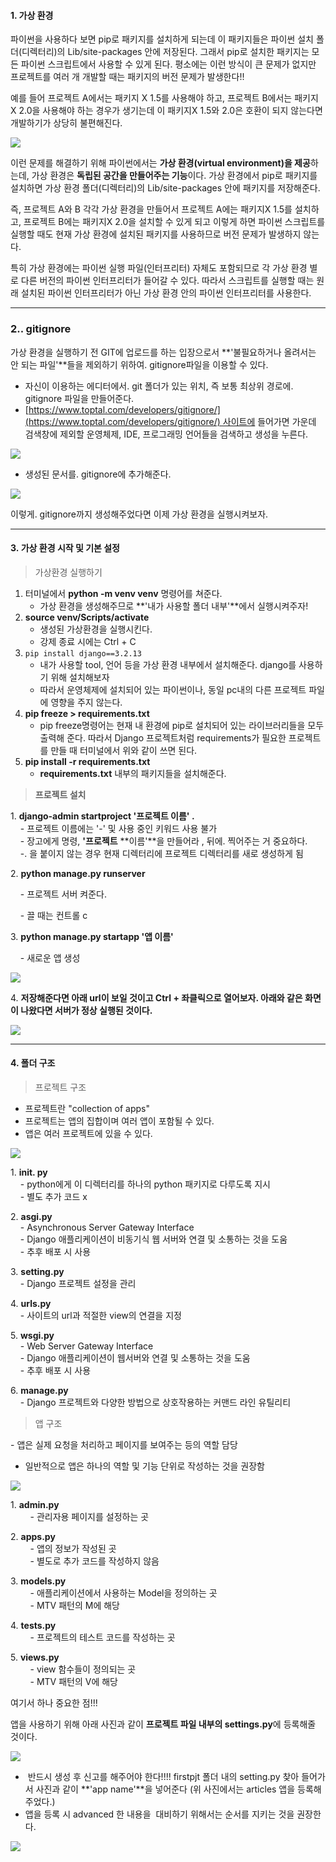 #### 1. 가상 환경

파이썬을 사용하다 보면 pip로 패키지를 설치하게 되는데 이 패키지들은 파이썬 설치 폴더(디렉터리)의 Lib/site-packages 안에 저장된다. 그래서 pip로 설치한 패키지는 모든 파이썬 스크립트에서 사용할 수 있게 된다. 평소에는 이런 방식이 큰 문제가 없지만 프로젝트를 여러 개 개발할 때는 패키지의 버전 문제가 발생한다!!

예를 들어 프로젝트 A에서는 패키지 X 1.5를 사용해야 하고, 프로젝트 B에서는 패키지 X 2.0을 사용해야 하는 경우가 생기는데 이 패키지X 1.5와 2.0은 호환이 되지 않는다면 개발하기가 상당히 불편해진다.

![](https://blog.kakaocdn.net/dn/zCgHZ/btrK30BDxg6/Al6jyEhHu0WccYFZmR1eek/img.png)

이런 문제를 해결하기 위해 파이썬에서는 **가상 환경(virtual environment)을 제공**하는데, 가상 환경은 **독립된 공간을 만들어주는 기능**이다. 가상 환경에서 pip로 패키지를 설치하면 가상 환경 폴더(디렉터리)의 Lib/site-packages 안에 패키지를 저장해준다.

즉, 프로젝트 A와 B 각각 가상 환경을 만들어서 프로젝트 A에는 패키지X 1.5를 설치하고, 프로젝트 B에는 패키지X 2.0을 설치할 수 있게 되고 이렇게 하면 파이썬 스크립트를 실행할 때도 현재 가상 환경에 설치된 패키지를 사용하므로 버전 문제가 발생하지 않는다.

특히 가상 환경에는 파이썬 실행 파일(인터프리터) 자체도 포함되므로 각 가상 환경 별로 다른 버전의 파이썬 인터프리터가 들어갈 수 있다. 따라서 스크립트를 실행할 때는 원래 설치된 파이썬 인터프리터가 아닌 가상 환경 안의 파이썬 인터프리터를 사용한다.

---

### 2.. gitignore

가상 환경을 실행하기 전 GIT에 업로드를 하는 입장으로서 **'불필요하거나 올려서는 안 되는 파일'**들을 제외하기 위하여. gitignore파일을 이용할 수 있다.

-   자신이 이용하는 에디터에서. git 폴더가 있는 위치, 즉 보통 최상위 경로에. gitignore 파일을 만들어준다.
-   [https://www.toptal.com/developers/gitignore/](https://www.toptal.com/developers/gitignore/) 사이트에 들어가면 가운데 검색창에 제외할 운영체제, IDE, 프로그래밍 언어들을 검색하고 생성을 누른다.

![](https://blog.kakaocdn.net/dn/bCfjn7/btrK57M24Vu/ObuDDDSYuyrVK7v0ygWPc1/img.png)

-   생성된 문서를. gitignore에 추가해준다.

![](https://blog.kakaocdn.net/dn/bOUVxj/btrK4E534w5/WYscMnSC3Ebkcs86Tphka0/img.png)

이렇게. gitignore까지 생성해주었다면 이제 가상 환경을 실행시켜보자.

---

#### 3. **가상 환경 시작 및 기본 설정**

> 가상환경 실행하기

1.  터미널에서 **python -m venv venv** 명령어를 쳐준다.
    -   가상 환경을 생성해주므로 **'내가 사용할 폴더 내부'**에서 실행시켜주자!
2.  **source venv/Scripts/activate**
    -   생성된 가상환경을 실행시킨다.
    -   강제 종료 시에는 Ctrl + C
3. ``pip install django==3.2.13``  
    -   내가 사용할 tool, 언어 등을 가상 환경 내부에서 설치해준다. django를 사용하기 위해 설치해보자
    -   따라서 운영체제에 설치되어 있는 파이썬이나, 동일 pc내의 다른 프로젝트 파일에 영향을 주지 않는다.
4.  **pip freeze > requirements.txt**  
    -   pip freeze명령어는 현재 내 환경에 pip로 설치되어 있는 라이브러리들을 모두 출력해 준다. 따라서 Django 프로젝트처럼 requirements가 필요한 프로젝트를 만들 때 터미널에서 위와 같이 쓰면 된다.
5.  **pip install -r requirements.txt**
    -   ****requirements.txt**** 내부의 패키지들을 설치해준다.

> **프로젝트 설치**

1. **django-admin startproject '프로젝트 이름' .**  
    - 프로젝트 이름에는 '-' 및 사용 중인 키워드 사용 불가  
    - 장고에게 명령, **'프로젝트** **이름'**을 만들어라 , 뒤에. 찍어주는 거 중요하다.  
    -. 을 붙이지 않는 경우 현재 디렉터리에 프로젝트 디렉터리를 새로 생성하게 됨

2. **python manage.py runserver** 

    - 프로젝트 서버 켜준다.

    - 끌 때는 컨트롤 c

  
3. **python manage.py startapp '앱 이름'**

    - 새로운 앱 생성

![](https://blog.kakaocdn.net/dn/8Q5MP/btrK2ups3uT/4uX6qk5Aediq5KckdwcRYk/img.png)

4. **저장해준다면 아래 url이 보일 것이고 Ctrl + 좌클릭으로 열어보자. 아래와 같은 화면이 나왔다면 서버가 정상 실행된 것이다.**

![](https://blog.kakaocdn.net/dn/wl1T6/btrK6cgsg07/cRV8yhhlFkvGI6LPzk9X8k/img.png)

---

#### 4. 폴더 구조

> 프로젝트 구조

- 프로젝트란 "collection of apps"  
- 프로젝트는 앱의 집합이며 여러 앱이 포함될 수 있다.  
- 앱은 여러 프로젝트에 있을 수 있다.

![](https://blog.kakaocdn.net/dn/syavj/btrK30aBY2F/psLklawaRKPeCWVb2WNqek/img.png)

1. **__init__. py**  
    - python에게 이 디렉터리를 하나의 python 패키지로 다루도록 지시  
    - 별도 추가 코드 x

  
2. **asgi.py**  
    - Asynchronous Server Gateway Interface  
    - Django 애플리케이션이 비동기식 웹 서버와 연결 및 소통하는 것을 도움  
    - 추후 배포 시 사용

  
3. **setting.py**  
    - Django 프로젝트 설정을 관리  
  
4. **urls.py**   
    - 사이트의 url과 적절한 view의 연결을 지정  
  
5. **wsgi.py**     
    - Web Server Gateway Interface  
    - Django 애플리케이션이 웹서버와 연결 및 소통하는 것을 도움  
    - 추후 배포 시 사용  
  
6. **manage.py**     
    - Django 프로젝트와 다양한 방법으로 상호작용하는 커맨드 라인 유틸리티

> 앱 구조

- 앱은 실제 요청을 처리하고 페이지를 보여주는 등의 역할 담당  
- 일반적으로 앱은 하나의 역할 및 기능 단위로 작성하는 것을 권장함

![](https://blog.kakaocdn.net/dn/O8Wop/btrK49YQJYG/ZJE6LSbQUx1B51GsIkXBC0/img.png)

1. **admin.py**  
        - 관리자용 페이지를 설정하는 곳  
  
2. **apps.py**  
        - 앱의 정보가 작성된 곳  
        - 별도로 추가 코드를 작성하지 않음  
  
3. **models.py**  
        - 애플리케이션에서 사용하는 Model을 정의하는 곳  
        - MTV 패턴의 M에 해당  
  
4. **tests.py**  
        - 프로젝트의 테스트 코드를 작성하는 곳  
  
5. **views.py**  
        - view 함수들이 정의되는 곳  
        - MTV 패턴의 V에 해당

여기서 하나 중요한 점!!!

앱을 사용하기 위해 아래 사진과 같이 **프로젝트 파일 내부의 settings.py**에 등록해줄 것이다.

![](https://blog.kakaocdn.net/dn/bL76m3/btrK2njtk9t/ndy1EiNKoKJV1jHLkJSUM1/img.png)

-    반드시 생성 후 신고를 해주어야 한다!!!! firstpjt 폴더 내의 setting.py 찾아 들어가서 사진과 같이 **'app name'**을 넣어준다 (위 사진에서는 articles 앱을 등록해주었다.)
-   앱을 등록 시 advanced 한 내용을  대비하기 위해서는 순서를 지키는 것을 권장한다.

![](https://blog.kakaocdn.net/dn/234Cb/btrK1hYc0mN/pSYaEthmiFsm2spW24f96K/img.png)